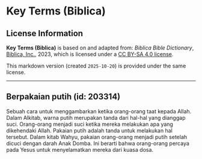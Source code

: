 # Key Terms (Biblica)

## License Information

**Key Terms (Biblica)** is based on and adapted from: _Biblica Bible Dictionary_, [Biblica, Inc.](https://www.biblica.com/), 2023, which is licensed under a [CC BY-SA 4.0 license](https://creativecommons.org/licenses/by-sa/4.0/legalcode.en).

This markdown version (created `2025-10-20`) is provided under the same license.



--------------------------------

## Berpakaian putih (id: 203314)

Sebuah cara untuk menggambarkan ketika orang\-orang taat kepada Allah. Dalam Alkitab, warna putih merupakan tanda dari hal\-hal yang dianggap suci. Orang\-orang menjadi suci ketika mereka melakukan apa yang dikehendaki Allah. Pakaian putih adalah tanda untuk melakukan hal tersebut. Dalam kitab Wahyu, pakaian orang\-orang menjadi putih setelah dicuci dengan darah Anak Domba. Ini berarti bahwa orang\-orang percaya pada Yesus untuk menyelamatkan mereka dari kuasa dosa. 


